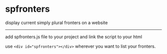 # spfronters
display current simply plural fronters on a website
***
add spfronters.js file to your project and link the script to your html

use `<div id="spfronters"></div>` wherever you want to list your fronters.
